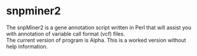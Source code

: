 # snpminer2
The snpMiner2 is a gene annotation script written in Perl that will assist you with annotation of variable call format (vcf) files.  
The current version of program is Alpha. This is a worked version without help information. 
